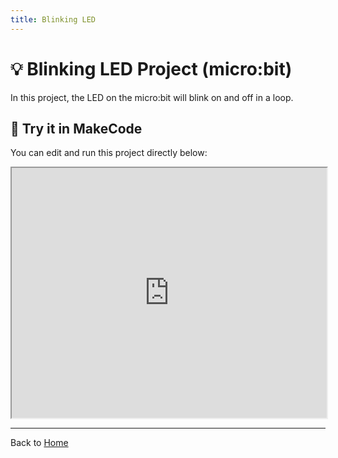 ```yaml
---
title: Blinking LED
---
```


# 💡 Blinking LED Project (micro:bit)

In this project, the LED on the micro:bit will blink on and off in a loop.

## 🧱 Try it in MakeCode

You can edit and run this project directly below:

<iframe src="https://makecode.microbit.org/#pub:_3e3bcgT7MhxL" height="400px" width="100%" allowfullscreen="allowfullscreen" sandbox="allow-scripts allow-same-origin"></iframe>

---

Back to [Home](index.md)
